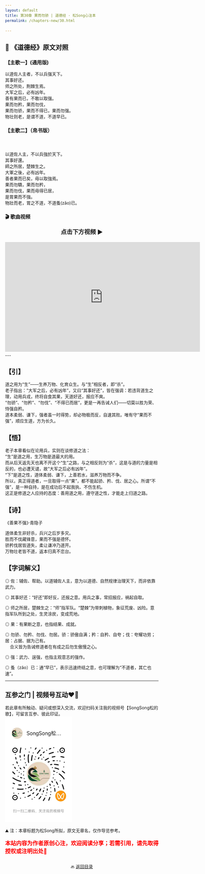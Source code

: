 ```yaml
---
layout: default
title: 第30章 果而勿骄 | 道德经 · 松Song心注本
permalink: /chapters-new/30.html

---
```


## 📜 《道德经》原文对照
### 【主歌一】(通用版) 
以道佐人主者，不以兵强天下。<br>
其事好还。<br>
师之所处，荆棘生焉。<br>
大军之后，必有凶年。<br>
善有果而已，不敢以取强。<br>
果而勿矜，果而勿伐，<br>
果而勿骄，果而不得已，果而勿强。<br>
物壮则老，是谓不道，不道早已。<br>

### 【主歌二】（帛书版）<br><br><br>
以道佐人主，不以兵強於天下。<br>
其事好還。<br>
師之所居，楚棘生之。<br>
大軍之後，必有凶年。<br>
善者果而已矣，毋以取強焉。<br>
果而勿驕，果而勿矜，<br>
果而勿伐，果而毋得已居，<br>
是胃果而不強。<br>
物壯而老，胃之不道，不道蚤(zǎo)已。<br>

### 🎬 歌曲视频
<p style="text-align:center; font-size:1.2rem; font-weight:bold;">
  点击下方视频 ▶️
</p>

<iframe
  src="https://streamable.com/e/0rpuhp"
  width="640"
  height="360"
  frameborder="0"
  allowfullscreen
  loading="lazy">
</iframe>
---

## 【引】
道之用为“生”——生养万物、化育众生。与“生”相反者，即“杀”。<br>
老子指出：“大军之后，必有凶年”，又曰“其事好还”，皆在强调：若违背道生之理，动用兵戎，终将自食其果，天道好还，报应不爽。<br>
 “勿骄”、“勿矜”、“勿伐”、“不得已而居”，更是一再告诫人们——切莫以胜为荣、恃强自矜。<br>
道本柔弱、谦下，强者虽一时得势，却必物极而反，自速其败。唯有守“果而不强”，顺应生道，方为长久。<br>

## 【悟】
老子本章看似在论用兵，实则在谈修道之法：<br>
“生”是道之用，生万物是道最大的用。<br>
而从后天返先天也离不开这个“生”之路，与之相反则为“杀”，这是与道的力量是相反的，也必遭天谴，故“大军之后必有凶年”。<br>
“下”是道之性，道体柔弱、谦下，上善若水，滋养万物而不争。<br>
所以，真正得道者，一旦取得一点“果”，都不能起骄、矜、伐、居之心。所谓“不强”，是一种自持，是在成功后不起我执、不伤生机。<br>
这正是修道之人应持的态度：善用道之用，遵守道之性，才能走上归道之路。<br>

## 【诗】
《善果不强》·青隐子<br>

道体柔生非好杀，兵兴之后岁多灾。<br>
胜而不伐藏锋意，果而不强是德怀。<br>
骄矜伐居皆道失，柔让谦冲乃道开。<br>
万物壮老皆不道，返本归真不恋台。<br>

## 【字词解义】

◎ 佐：辅佐、帮助。以道辅佐人主，意为以道德、自然规律治理天下，而非依靠武力。<br>

◎ 其事好还：“好还”即好反，还报之意。用兵之事，常招报应，祸起自取。<br>

◎ 师之所居，楚棘生之：“师”指军队。“楚棘”为带刺植物，象征荒废、凶险。意指军队所到之处，生灵涂炭，变成荒地。<br>

◎ 果：有果断之意，也指结果、成就。<br>

◎ 勿骄、勿矜、勿伐、勿居。骄：骄傲自满；矜：自矜、自夸；伐：夸耀功劳；居：占据、据为己有。<br>
&nbsp;&nbsp;&nbsp;&nbsp;合义皆为告诫修道者在有成之后勿生傲慢之心。<br>

◎ 强：武力、逞强，也指主观意志的强作。<br>

◎ 蚤（zǎo）已：通“早已”，表示迅速终结之意，也可理解为“不道者，其亡也速”。<br>

---
##  互参之门 | 视频号互动❤️🤝

若此章有所触动、疑问或想深入交流，欢迎扫码关注我的视频号【SongSong松的歌】，可留言互参、彼此印证。<br>
<img src="../img/qrcode_songsong.jpg" alt="扫码进入视频号" width="220">

⛰️ 注：本章标题为松Song所拟，原文无章名，仅作导览参考。<br>
<p style="color:red; font-size:18px; font-weight:bold;">
本站内容为作者原创心注，欢迎阅读分享；若需引用，请先取得授权或注明出处🙏
</p>

<p style="text-align:center; margin-top:2em;">
  🔙 <a href="{{ '/' | relative_url }}#catalog">返回目录</a>
</p>


